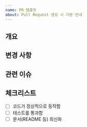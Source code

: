 ```yaml
---
name: PR 템플릿
about: Pull Request 생성 시 기본 안내
---
```


## 개요

## 변경 사항

## 관련 이슈

## 체크리스트
- [ ] 코드가 정상적으로 동작함
- [ ] 테스트를 통과함
- [ ] 문서(README 등) 최신화
